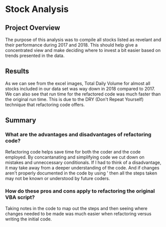 # Stock Analysis

## Project Overview

The purpose of this analysis was to compile all stocks listed as revelant and their performance during 2017 and 2018. This should help give a concentrated view and make deciding where to invest a bit easier based on trends presented in the data.

## Results

As we can see from the excel images, Total Daily Volume for almost all stocks included in our data set was way down in 2018 compared to 2017. We can also see that run time for the refactored code was much faster than the original run time. This is due to the DRY (Don't Repeat Yourself) technique that refactoring code offers. 

## Summary

### What are the advantages and disadvantages of refactoring code? 

Refactoring code helps save time for both the coder and the code employed. By concantanating and simplifying code we cut down on mistakes and unneccessary conditionals. If I had to think of a disadvantage, it may take away from a deeper understanding of the code. And if changes aren't properly documented in the code by using ' then all the steps taken may not be known or understood by future coders.

### How do these pros and cons apply to refactoring the original VBA script? 

Taking notes in the code to map out the steps and then seeing where changes needed to be made was much easier when refactoring versus writing the initial code.
